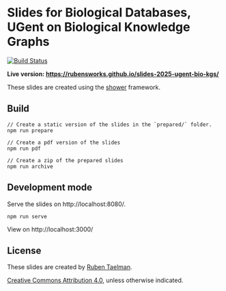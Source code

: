 # Slides for Biological Databases, UGent on Biological Knowledge Graphs
[![Build Status](https://github.com/rubensworks/slides-2025-ugent-bio-kgs/workflows/Build%20and%20Deploy/badge.svg)](https://rubensworks.github.io/slides-2025-ugent-bio-kgs/)

**Live version: https://rubensworks.github.io/slides-2025-ugent-bio-kgs/**

These slides are created using the [shower](https://github.com/shower/shower) framework.

## Build

```
// Create a static version of the slides in the `prepared/` folder.
npm run prepare

// Create a pdf version of the slides
npm run pdf

// Create a zip of the prepared slides
npm run archive
```

## Development mode

Serve the slides on http://localhost:8080/.

```
npm run serve
```

View on http://localhost:3000/

## License

These slides are created by [Ruben Taelman](https://rubensworks.net/).

[Creative Commons Attribution 4.0](https://creativecommons.org/licenses/by/4.0/), unless otherwise indicated.
